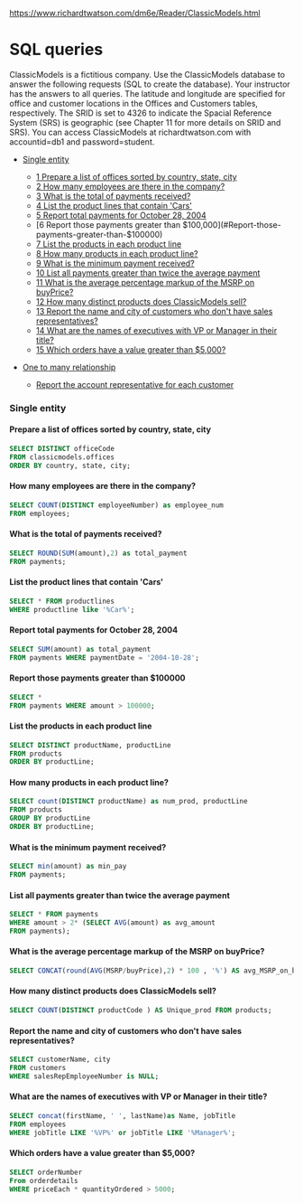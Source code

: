 https://www.richardtwatson.com/dm6e/Reader/ClassicModels.html
# SQL queries
ClassicModels is a fictitious company. Use the ClassicModels database to answer the following requests (SQL to create the database). Your instructor has the answers to all queries.
The latitude and longitude are specified for office and customer locations in the Offices and Customers tables, respectively. The SRID is set to 4326 to indicate the Spacial Reference System (SRS) is geographic (see Chapter 11 for more details on SRID and SRS).
You can access ClassicModels at richardtwatson.com with accountid=db1 and password=student.


<!-- /MarkdownTOC -->
- [Single entity](#Single-entity)
  - [1 Prepare a list of offices sorted by country, state, city](#Prepare-a-list-of-offices-sorted-by-country-state-city)
  - [2 How many employees are there in the company?](#How-many-employees-are-there-in-the-company?)
  - [3 What is the total of payments received?](#What-is-the-total-of-payments-received?)
  - [4 List the product lines that contain 'Cars'](#List-the-product-lines-that-contain-'Cars')
  - [5 Report total payments for October 28, 2004](#Report-total-payments-for-October-28-2004)
  - [6 Report those payments greater than $100,000](#Report-those-payments-greater-than-$100000)
  - [7 List the products in each product line](#List-the-products-in-each-product-line)
  - [8 How many products in each product line?](#How-many-products-in-each-product-line?)
  - [9 What is the minimum payment received?](#What-is-the-minimum-payment-received?)
  - [10 List all payments greater than twice the average payment](#List-all-payments-greater-than-twice-the-average-payment)
  - [11 What is the average percentage markup of the MSRP on buyPrice?](#What-is-the-average-percentage-markup-of-the-MSRP-on-buyPrice?)
  - [12 How many distinct products does ClassicModels sell?](#How-many-distinct-products-does-ClassicModels-sell?)
  - [13 Report the name and city of customers who don't have sales representatives?](#Report-the-name-and-city-of-customers-who-don't-have-sales-representatives?)
  - [14 What are the names of executives with VP or Manager in their title?](#What-are-the-names-of-executives-with-VP-or-Manager-in-their-title-)
  - [15 Which orders have a value greater than $5,000?](#Which-orders-have-a-value-greater-than--5-000-)
  
- [One to many relationship](#One-to-many-relationship)
  - [Report the account representative for each customer](#Report-the-account-representative-for-each-customer)




<!-- /MarkdownTOC -->
### Single entity


#### Prepare a list of offices sorted by country, state, city

```sql
SELECT DISTINCT officeCode
FROM classicmodels.offices
ORDER BY country, state, city;

```

#### How many employees are there in the company?

```sql
SELECT COUNT(DISTINCT employeeNumber) as employee_num
FROM employees;
```

#### What is the total of payments received?

```sql
SELECT ROUND(SUM(amount),2) as total_payment
FROM payments;
```
#### List the product lines that contain 'Cars'

```sql
SELECT * FROM productlines
WHERE productline like '%Car%';
```
#### Report total payments for October 28, 2004
```sql
SELECT SUM(amount) as total_payment 
FROM payments WHERE paymentDate = '2004-10-28';
```

#### Report those payments greater than $100000
```sql
SELECT * 
FROM payments WHERE amount > 100000;
```

#### List the products in each product line

```sql
SELECT DISTINCT productName, productLine
FROM products 
ORDER BY productLine;
```

#### How many products in each product line?
```sql
SELECT count(DISTINCT productName) as num_prod, productLine
FROM products 
GROUP BY productLine
ORDER BY productLine;
```

#### What is the minimum payment received?

```sql
SELECT min(amount) as min_pay
FROM payments;
```
#### List all payments greater than twice the average payment

```sql
SELECT * FROM payments 
WHERE amount > 2* (SELECT AVG(amount) as avg_amount
FROM payments);
```
#### What is the average percentage markup of the MSRP on buyPrice?
```sql
SELECT CONCAT(round(AVG(MSRP/buyPrice),2) * 100 , '%') AS avg_MSRP_on_buyPrice FROM products
```

#### How many distinct products does ClassicModels sell?
```sql
SELECT COUNT(DISTINCT productCode ) AS Unique_prod FROM products;
```

#### Report the name and city of customers who don't have sales representatives?
```sql
SELECT customerName, city
FROM customers 
WHERE salesRepEmployeeNumber is NULL;
```
#### What are the names of executives with VP or Manager in their title?
```sql
SELECT concat(firstName, ' ', lastName)as Name, jobTitle 
FROM employees 
WHERE jobTitle LIKE '%VP%' or jobTitle LIKE '%Manager%';
```
#### Which orders have a value greater than $5,000?
```sql
SELECT orderNumber 
From orderdetails 
WHERE priceEach * quantityOrdered > 5000;
```
